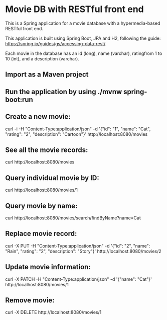 # Movie DB with RESTful front end

This is a Spring application for a movie database with a hypermedia-based RESTful front end.

This application is built using Spring Boot, JPA and H2, following the guide: https://spring.io/guides/gs/accessing-data-rest/

Each movie in the database has an ​id ​(long), ​name (varchar), ​rating​ from 1 to 10 (int), and a ​description​ (varchar).

## Import as a Maven project

## Run the application by using ./mvnw spring-boot:run

## Create a new movie:

curl -i -H "Content-Type:application/json" -d '{"id": "1", "name": "Cat", "rating": "2", "description": "Cartoon"}' http://localhost:8080/movies

## See all the movie records:

curl http://localhost:8080/movies

## Query individual movie by ID:

curl http://localhost:8080/movies/1

## Query movie by name:

curl http://localhost:8080/movies/search/findByName?name=Cat

## Replace movie record:

curl -X PUT -H "Content-Type:application/json" -d '{"id": "2", "name": "Rain", "rating": "2", "description": "Story"}' http://localhost:8080/movies/2

## Update movie information:

curl -X PATCH -H "Content-Type:application/json" -d '{"name": "Cat"}' http://localhost:8080/movies/1

## Remove movie:

curl -X DELETE http://localhost:8080/movies/1
